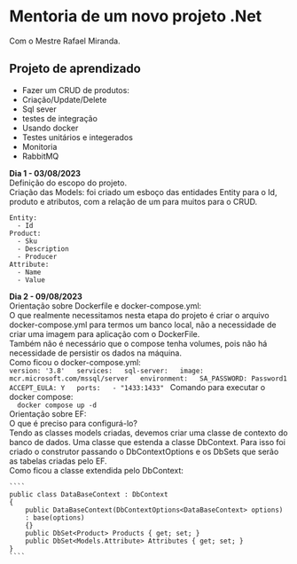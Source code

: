 # Mentoria de um novo projeto .Net  
Com o Mestre Rafael Miranda.  

## Projeto de aprendizado  
- Fazer um CRUD de produtos:  
- Criação/Update/Delete  
- Sql sever  
- testes de integração  
- Usando docker  
- Testes unitários e integerados  
- Monitoria  
- RabbitMQ  

**Dia 1 - 03/08/2023**  
  Definição do escopo do projeto.  
  Criação das Models: foi criado um esboço das entidades Entity para o Id, produto e atributos, com a relação de um para muitos para o CRUD.   
  ````
  Entity:  
    - Id  
  Product:  
    - Sku  
    - Description  
    - Producer  
  Attribute:  
    - Name  
    - Value
   ````  

  **Dia 2 - 09/08/2023**  
    Orientação sobre Dockerfile e docker-compose.yml:  
    O que realmente necessitamos nesta etapa do projeto é criar o arquivo docker-compose.yml para termos um banco local, não a necessidade de criar uma imagem para aplicação com o DockerFile.  
    Também não é necessário que o compose tenha volumes, pois não há necessidade de persistir os dados na máquina.  
    Como ficou o docker-compose.yml:  
    ````
    version: '3.8'  
    services:  
    sql-server:  
    image: mcr.microsoft.com/mssql/server  
    environment:  
      SA_PASSWORD: Password1  
      ACCEPT_EULA: Y  
    ports:  
      - "1433:1433" 
    ````
    Comando para executar o docker compose:  
    ````  
    docker compose up -d
    ````  
    Orientação sobre EF:  
    O que é preciso para configurá-lo?  
    Tendo as classes models criadas, devemos criar uma classe de contexto do banco de dados. Uma classe que estenda a classe DbContext. Para isso foi criado o construtor passando o 
    DbContextOptions e os DbSets que serão as tabelas criadas pelo EF.  
    Como ficou a classe extendida pelo DbContext:  
    
    ````
    public class DataBaseContext : DbContext  
    {
        public DataBaseContext(DbContextOptions<DataBaseContext> options)  
        : base(options)  
        {}  
        public DbSet<Product> Products { get; set; }  
        public DbSet<Models.Attribute> Attributes { get; set; }  
    }  
    ````
